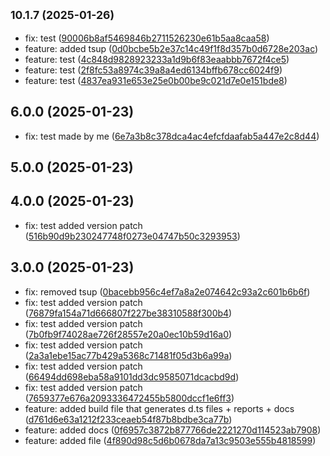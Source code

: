 ## <small>10.1.7 (2025-01-26)</small>

* fix: test ([90006b8af5469846b2711526230e61b5aa8caa58](https://github.com/ZCodeTemplates/npm-pkg-template/commit/90006b8af5469846b2711526230e61b5aa8caa58))
* feature: added tsup ([0d0bcbe5b2e37c14c49f1f8d357b0d6728e203ac](https://github.com/ZCodeTemplates/npm-pkg-template/commit/0d0bcbe5b2e37c14c49f1f8d357b0d6728e203ac))
* feature: test ([4c848d9828923233a1d9b6f83eaabbb7672f4ce5](https://github.com/ZCodeTemplates/npm-pkg-template/commit/4c848d9828923233a1d9b6f83eaabbb7672f4ce5))
* feature: test ([2f8fc53a8974c39a8a4ed6134bffb678cc6024f9](https://github.com/ZCodeTemplates/npm-pkg-template/commit/2f8fc53a8974c39a8a4ed6134bffb678cc6024f9))
* feature: test ([4837ea931e653e25e0b00be9c021d7e0e151bde8](https://github.com/ZCodeTemplates/npm-pkg-template/commit/4837ea931e653e25e0b00be9c021d7e0e151bde8))



## 6.0.0 (2025-01-23)

* fix: test made by me ([6e7a3b8c378dca4ac4efcfdaafab5a447e2c8d44](https://github.com/ZCodeTemplates/npm-pkg-template/commit/6e7a3b8c378dca4ac4efcfdaafab5a447e2c8d44))



## 5.0.0 (2025-01-23)




## 4.0.0 (2025-01-23)

* fix: test added version patch ([516b90d9b230247748f0273e04747b50c3293953](https://github.com/ZCodeTemplates/npm-pkg-template/commit/516b90d9b230247748f0273e04747b50c3293953))



## 3.0.0 (2025-01-23)

* fix: removed tsup ([0bacebb956c4ef7a8a2e074642c93a2c601b6b6f](https://github.com/ZCodeTemplates/npm-pkg-template/commit/0bacebb956c4ef7a8a2e074642c93a2c601b6b6f))
* fix: test added version patch ([76879fa154a71d666807f227be38310588f300b4](https://github.com/ZCodeTemplates/npm-pkg-template/commit/76879fa154a71d666807f227be38310588f300b4))
* fix: test added version patch ([7b0fb9f74028ae726f28557e20a0ec10b59d16a0](https://github.com/ZCodeTemplates/npm-pkg-template/commit/7b0fb9f74028ae726f28557e20a0ec10b59d16a0))
* fix: test added version patch ([2a3a1ebe15ac77b429a5368c71481f05d3b6a99a](https://github.com/ZCodeTemplates/npm-pkg-template/commit/2a3a1ebe15ac77b429a5368c71481f05d3b6a99a))
* fix: test added version patch ([66494dd698eba58a9101dd3dc9585071dcacbd9d](https://github.com/ZCodeTemplates/npm-pkg-template/commit/66494dd698eba58a9101dd3dc9585071dcacbd9d))
* fix: test added version patch ([7659377e676a2093336472455b5800dccf1e6ff3](https://github.com/ZCodeTemplates/npm-pkg-template/commit/7659377e676a2093336472455b5800dccf1e6ff3))
* feature: added build file that generates d.ts files + reports + docs ([d761d6e63a1212f233ceaeb54f87b8bdbe3ca77b](https://github.com/ZCodeTemplates/npm-pkg-template/commit/d761d6e63a1212f233ceaeb54f87b8bdbe3ca77b))
* feature: added docs ([0f6957c3872b877766de2221270d114523ab7908](https://github.com/ZCodeTemplates/npm-pkg-template/commit/0f6957c3872b877766de2221270d114523ab7908))
* feature: added file ([4f890d98c5d6b0678da7a13c9503e555b4818599](https://github.com/ZCodeTemplates/npm-pkg-template/commit/4f890d98c5d6b0678da7a13c9503e555b4818599))




